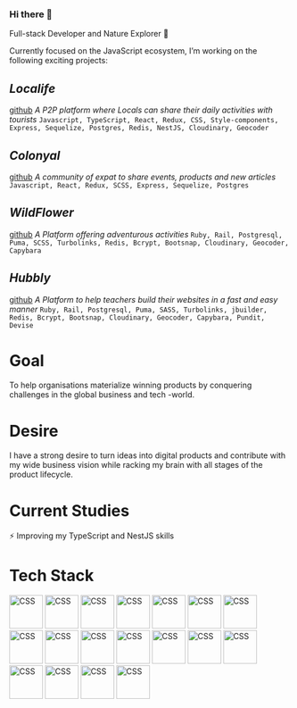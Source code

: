 ### Hi there 👋

<!--
**geuxor/geuxor** is a ✨ _special_ ✨ repository because its `README.md` (this file) appears on your GitHub profile.

Here are some ideas to get you started:

- 🔭 I’m currently working on ...
- 🌱 I’m currently learning ...
- 👯 I’m looking to collaborate on ...
- 🤔 I’m looking for help with ...
- 💬 Ask me about ...
- 📫 How to reach me: ...
- 😄 Pronouns: ...
- ⚡ Fun fact: ...
-->

Full-stack Developer and Nature Explorer 🌱

Currently focused on the JavaScript ecosystem, I’m working on the following exciting projects:

## _Localife_
[github](https://github.com/geuxor/local-life)
_A P2P platform where Locals can share their daily activities with tourists_
`Javascript, TypeScript, React, Redux, CSS, Style-components, Express, Sequelize, Postgres, Redis, NestJS, Cloudinary, Geocoder`

## _Colonyal_
[github](https://github.com/geuxor/colonyal)
_A community of expat to share events, products and new articles_
`Javascript, React, Redux, SCSS, Express, Sequelize, Postgres`

## _WildFlower_
[github](https://github.com/geuxor/wildflowerxp)
 _A Platform offering adventurous activities_
`Ruby, Rail, Postgresql, Puma, SCSS, Turbolinks, Redis, Bcrypt, Bootsnap, Cloudinary, Geocoder, Capybara`

## _Hubbly_
[github](https://github.com/RafaelFernandez/wslt)
_A Platform to help teachers build their websites in a fast and easy manner_
`Ruby, Rail, Postgresql, Puma, SASS, Turbolinks, jbuilder, Redis, Bcrypt, Bootsnap, Cloudinary, Geocoder, Capybara, Pundit, Devise`

# Goal
To help organisations materialize winning products by conquering challenges in the global business and tech -world. 

# Desire
I have a strong desire to turn ideas into digital products and contribute with my wide business vision while racking my brain with all stages of the product lifecycle.

# Current Studies
⚡ Improving my TypeScript and NestJS skills

# Tech Stack

<img src="https://euroamerican.dk/photo/localife/JS_resize.png" alt="CSS" width="60"/>
<img src="https://euroamerican.dk/photo/localife/html.png" alt="CSS" width="60"/>
<img src="https://euroamerican.dk/photo/localife/css_resize.png" alt="CSS" width="60"/>

<img src="https://euroamerican.dk/photo/localife/express_resize.png" alt="CSS" width="60"/>
<img src="https://euroamerican.dk/photo/localife/redux_resize.png" alt="CSS" width="60"/>
<img src="https://euroamerican.dk/photo/localife/react_resize.png" alt="CSS" width="60"/>
<img src="https://euroamerican.dk/photo/localife/node_resize.png" alt="CSS" width="60"/>
<img src="https://euroamerican.dk/photo/localife/TS_resize.png" alt="CSS" width="60"/>
<img src="https://euroamerican.dk/photo/localife/rails_resize.png" alt="CSS" width="60"/>
<img src="https://euroamerican.dk/photo/localife/ruby_resize.jpg" alt="CSS" width="60"/>


<img src="https://euroamerican.dk/photo/localife/stripe connect_resize.png" alt="CSS" width="60"/>
<img src="https://euroamerican.dk/photo/localife/GoogleMaps_resize.png" alt="CSS" width="60"/>

<img src="https://euroamerican.dk/photo/localife/mongodb_resize.png" alt="CSS" width="60"/>
<img src="https://euroamerican.dk/photo/localife/sequelize_resize.png" alt="CSS" width="60"/>
<img src="https://euroamerican.dk/photo/localife/redis_resize.png" alt="CSS" width="60"/>
<img src="https://euroamerican.dk/photo/localife/postgres_resize.png" alt="CSS" width="60"/>

<img src="https://euroamerican.dk/photo/localife/heroku_resize.png" alt="CSS" width="60"/>

<img src="https://euroamerican.dk/photo/localife/git_resize.png" alt="CSS" width="60"/>
